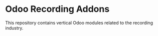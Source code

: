 # Odoo Recording Addons

This repository contains vertical Odoo modules related to the recording industry.
